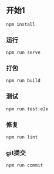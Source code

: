 <!--
 * @Description: Stay hungry，Stay foolish
 * @Author: Huccct
 * @Date: 2023-04-11 10:38:09
 * @LastEditors: Huccct
 * @LastEditTime: 2023-04-11 10:53:17
-->
## 开始1
```
npm install
```

### 运行
```
npm run serve
```

### 打包
```
npm run build
```

### 测试
```
npm run test:e2e
```

### 修复
```
npm run lint
```

### git提交
```
npm run commit
```
